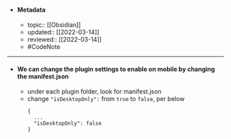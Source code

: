 - #### Metadata
	- topic:: [[Obsidian]]
	- updated:: [[2022-03-14]]
	- reviewed:: [[2022-03-14]]
	- #CodeNote 
---
- #### We can change the plugin settings to enable on mobile by changing the manifest.json
	- under each plugin folder, look for manifest.json
	- change `"isDesktopOnly":` from `true` to `false`, per below
		```prose
		{
		  ...
		  "isDesktopOnly": false
		}
		```
